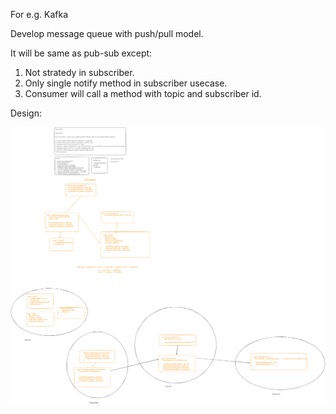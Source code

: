 For e.g. Kafka

Develop message queue with push/pull model.


It will be same as pub-sub except:

1. Not stratedy in subscriber.
2. Only single notify method in subscriber usecase.
3. Consumer will call a method with topic and subscriber id.

Design:

![alt_text](design.png)